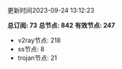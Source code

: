 更新时间2023-09-24 13:12:23

**总订阅: 73**
**总节点: 842**
**有效节点: 247**
- v2ray节点: 218
- ss节点: 8
- trojan节点: 21
